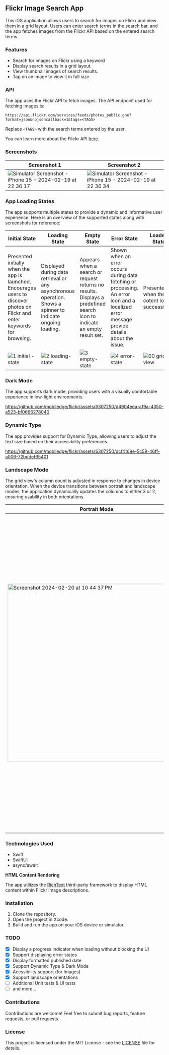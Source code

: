 ## Flickr Image Search App

This iOS application allows users to search for images on Flickr and view them in a grid layout. Users can enter search terms in the search bar, and the app fetches images from the Flickr API based on the entered search terms.

### Features

- Search for images on Flickr using a keyword
- Display search results in a grid layout.
- View thumbnail images of search results.
- Tap on an image to view it in full size.

### API

The app uses the Flickr API to fetch images. The API endpoint used for fetching images is:

```
https://api.flickr.com/services/feeds/photos_public.gne?format=json&nojsoncallback=1&tags=<TAGS>
```

Replace `<TAGS>` with the search terms entered by the user.

You can learn more about the Flickr API [here](https://www.flickr.com/services/feeds/).

### Screenshots

| Screenshot 1    | Screenshot 2 |
| -------- | ------- |
| ![Simulator Screenshot - iPhone 15 - 2024-02-19 at 22 36 17](https://github.com/mobiledge/flickr/assets/6307250/b4c640ce-1b64-41e7-8475-9a242a645dc1) | ![Simulator Screenshot - iPhone 15 - 2024-02-19 at 22 36 34](https://github.com/mobiledge/flickr/assets/6307250/97ad8c49-2af7-4003-9e68-e2ff9f19e431) |

### App Loading States

The app supports multiple states to provide a dynamic and informative user experience. Here is an overview of the supported states along with screenshots for reference:

| Initial State | Loading State | Empty State | Error State | Loaded State |
|---------------|---------------|-------------|-------------|--------------|
| Presented initially when the app is launched. Encourages users to discover photos on Flickr and enter keywords for browsing. | Displayed during data retrieval or any asynchronous operation. Shows a spinner to indicate ongoing loading. | Appears when a search or request returns no results. Displays a predefined search icon to indicate an empty result set. | Shown when an error occurs during data fetching or processing. An error icon and a localized error message provide details about the issue. | Presented when the cotent loads successfully. | 
| ![1 initial -state](https://github.com/mobiledge/flickr/assets/6307250/e96a14f5-702f-4904-ad7f-ffea70ba5509) | ![2 loading-state](https://github.com/mobiledge/flickr/assets/6307250/5bbaefd3-800a-4ed4-8d76-39bb483b4980) | ![3 empty-state](https://github.com/mobiledge/flickr/assets/6307250/c818b896-5598-45ee-a2ed-2d39ae878bd2) | ![4 error-state](https://github.com/mobiledge/flickr/assets/6307250/01c19b50-958d-4e42-a21a-3a41ffdd994b) | ![00 grid-view](https://github.com/mobiledge/flickr/assets/6307250/854f59ec-2687-4d2d-adc6-fa7a436c9308) |

### Dark Mode

The app supports dark mode, providing users with a visually comfortable experience in low-light environments.

https://github.com/mobiledge/flickr/assets/6307250/d4904eea-af9a-4350-a523-bf0666278040

### Dynamic Type

The app provides support for Dynamic Type, allowing users to adjust the text size based on their accessibility preferences.

https://github.com/mobiledge/flickr/assets/6307250/dcf4169e-5c58-46ff-a006-72bddef65401

### Landscape Mode

The grid view's column count is adjusted in response to changes in device orientation. When the device transitions between portrait and landscape modes, the application dynamically updates the columns to either 3 or 2, ensuring usability in both orientations.

| Portrait Mode                                | Landscape Mode                                |
| -------------------------------------------- | --------------------------------------------- |
| <img width="565" alt="Screenshot 2024-02-20 at 10 44 37 PM" src="https://github.com/mobiledge/flickr/assets/6307250/40b6a31c-8aa0-43a7-a2d0-f8978f215f3f"> | <img width="1006" alt="Screenshot 2024-02-20 at 10 43 49 PM" src="https://github.com/mobiledge/flickr/assets/6307250/10ae3b13-801c-485e-9315-b1e20f5bcfcc"> |




### Technologies Used

- Swift
- SwiftUI
- async/await

**HTML Content Rendering**

The app utilizes the [RichText](https://github.com/NuPlay/RichText) third-party framework to display HTML content within Flickr image descriptions. 

### Installation

1. Clone the repository.
2. Open the project in Xcode.
3. Build and run the app on your iOS device or simulator.

### TODO
- [x] Display a progress indicator when loading without blocking the UI
- [x] Support displaying error states
- [x] Display formatted published date
- [x] Support Dynamic Type & Dark Mode
- [x] Acessibility support (for Images)
- [x] Support landscape orientations 
- [ ] Additional Unit tests & UI tests
- [ ] and more...

### Contributions

Contributions are welcome! Feel free to submit bug reports, feature requests, or pull requests.

### License

This project is licensed under the MIT License - see the [LICENSE](/LICENSE) file for details.
